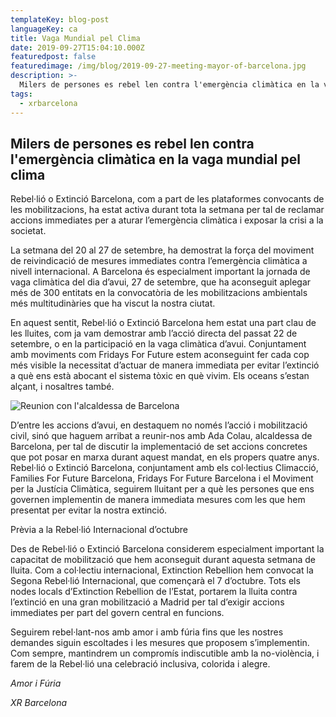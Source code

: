 ```yaml
---
templateKey: blog-post
languageKey: ca
title: Vaga Mundial pel Clima
date: 2019-09-27T15:04:10.000Z
featuredpost: false
featuredimage: /img/blog/2019-09-27-meeting-mayor-of-barcelona.jpg
description: >-
  Milers de persones es rebel len contra l'emergència climàtica en la vaga mundial pel clima
tags:
  - xrbarcelona
---
```


## Milers de persones es rebel len contra l'emergència climàtica en la vaga mundial pel clima

Rebel·lió o Extinció Barcelona, com a part de les plataformes convocants de les mobilitzacions, ha estat activa durant tota la setmana per tal de reclamar accions immediates per a aturar l’emergència climàtica i exposar la crisi a la societat.

La setmana del 20 al 27 de setembre, ha demostrat la força del moviment de reivindicació de mesures immediates contra l’emergència climàtica a nivell internacional. A Barcelona és especialment important la jornada de vaga climàtica del dia d’avui, 27 de setembre, que ha aconseguit aplegar més de 300 entitats en la convocatòria de les mobilitzacions ambientals més multitudinàries que ha viscut la nostra ciutat.

En aquest sentit, Rebel·lió o Extinció Barcelona hem estat una part clau de les lluites, com ja vam demostrar amb l’acció directa del passat 22 de setembre, o en la participació en la vaga climàtica d’avui. Conjuntament amb moviments com Fridays For Future estem aconseguint fer cada cop més visible la necessitat d’actuar de manera immediata per evitar l’extinció a què ens està abocant el sistema tòxic en què vivim. Els oceans s’estan alçant, i nosaltres també.

![Reunion con l'alcaldessa de Barcelona](/img/blog/2019-09-27-meeting-mayor-of-barcelona.jpg)

D’entre les accions d’avui, en destaquem no només l’acció i mobilització civil, sinó que haguem arribat a reunir-nos amb Ada Colau, alcaldessa de Barcelona, per tal de discutir la implementació de set accions concretes que pot posar en marxa durant aquest mandat, en els propers quatre anys. Rebel·lió o Extinció Barcelona, conjuntament amb els col·lectius Climacció, Families For Future Barcelona, Fridays For Future Barcelona i el Moviment per la Justícia Climàtica, seguirem lluitant per a què les persones que ens governen implementin de manera immediata mesures com les que hem presentat per evitar la nostra extinció.

Prèvia a la Rebel·lió Internacional d’octubre

Des de Rebel·lió o Extinció Barcelona considerem especialment important la capacitat de mobilització que hem aconseguit durant aquesta setmana de lluita. Com a col·lectiu internacional, Extinction Rebellion hem convocat la Segona Rebel·lió Internacional, que començarà el 7 d’octubre. Tots els nodes locals d’Extinction Rebellion de l’Estat, portarem la lluita contra l’extinció en una gran mobilització a Madrid per tal d’exigir accions immediates per part del govern central en funcions.

Seguirem rebel·lant-nos amb amor i amb fúria fins que les nostres demandes siguin escoltades i les mesures que proposem s’implementin. Com sempre, mantindrem un compromís indiscutible amb la no-violència, i farem de la Rebel·lió una celebració inclusiva, colorida i alegre. 

*Amor i Fúria*

*XR Barcelona*
